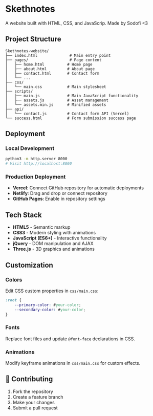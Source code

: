 # Skethnotes

A website built with HTML, CSS, and JavaScrip. Made by Sodofi <3

## Project Structure

```
Skethnotes-website/
├── index.html              # Main entry point
├── pages/                  # Page content
│   ├── home.html          # Home page
│   ├── about.html         # About page
│   ├── contact.html       # Contact form
│   └── ...
├── css/
│   └── main.css           # Main stylesheet
├── scripts/
│   ├── main.js            # Main JavaScript functionality
│   ├── assets.js          # Asset management
│   └── assets.min.js      # Minified assets
├── api/
│   └── contact.js         # Contact form API (Vercel)
└── success.html           # Form submission success page
```

## Deployment

### Local Development
```bash
python3 -m http.server 8000
# Visit http://localhost:8000
```

### Production Deployment
- **Vercel**: Connect GitHub repository for automatic deployments
- **Netlify**: Drag and drop or connect repository
- **GitHub Pages**: Enable in repository settings

## Tech Stack

- **HTML5** - Semantic markup
- **CSS3** - Modern styling with animations
- **JavaScript (ES6+)** - Interactive functionality
- **jQuery** - DOM manipulation and AJAX
- **Three.js** - 3D graphics and animations

## Customization

### Colors
Edit CSS custom properties in `css/main.css`:
```css
:root {
    --primary-color: #your-color;
    --secondary-color: #your-color;
}
```

### Fonts
Replace font files and update `@font-face` declarations in CSS.

### Animations
Modify keyframe animations in `css/main.css` for custom effects.

## 🤝 Contributing

1. Fork the repository
2. Create a feature branch
3. Make your changes
4. Submit a pull request

